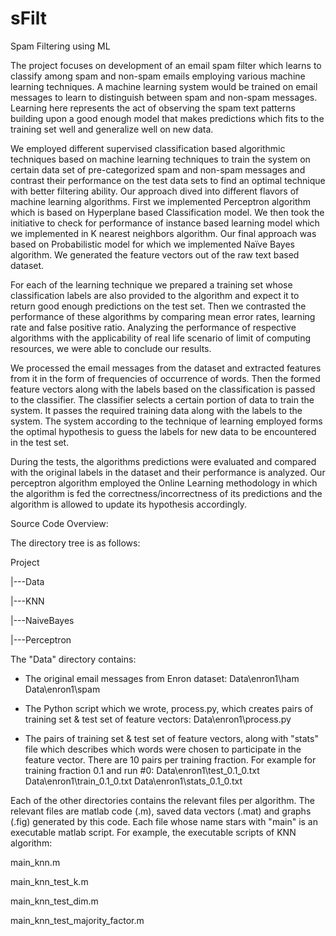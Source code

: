 sFilt
=====

Spam Filtering using ML

The project focuses on development of an email spam filter which learns to classify among spam and non-spam emails employing various machine learning techniques. A machine learning system would be trained on email messages to learn to distinguish between spam and non-spam messages. Learning here represents the act of observing the spam text patterns building upon a good enough model that makes predictions which fits to the training set well and generalize well on new data.

We employed different supervised classification based algorithmic techniques based on machine learning techniques to train the system on certain data set of pre-categorized spam and non-spam messages and contrast their performance on the test data sets to find an optimal technique with better filtering ability. Our approach dived into different flavors of machine learning algorithms. First we implemented Perceptron algorithm which is based on Hyperplane based Classification model. We then took the initiative to check for performance of instance based learning model which we implemented in K nearest neighbors algorithm. Our final approach was based on Probabilistic model for which we implemented Naïve Bayes algorithm. We generated the feature vectors out of the raw text based dataset.

For each of the learning technique we prepared a training set whose classification labels are also provided to the algorithm and expect it to return good enough predictions on the test set. Then we contrasted the performance of these algorithms by comparing mean error rates, learning
rate and false positive ratio. Analyzing the performance of respective algorithms with the applicability of real life scenario of limit of computing resources, we were able to conclude our results.

We processed the email messages from the dataset and extracted features from it in the form of frequencies of occurrence of words. Then the formed feature vectors along with the labels based on the classification is passed to the classifier. The classifier selects a certain portion of data to train the system. It passes the required training data along with the labels to the system. The system according to the technique of learning employed forms the optimal hypothesis to guess the labels for new data to be encountered in the test set.

During the tests, the algorithms predictions were evaluated and compared with the original labels in the dataset and their performance is analyzed. Our perceptron algorithm employed the Online Learning methodology in which the algorithm is fed the correctness/incorrectness of its predictions and the algorithm is allowed to update its hypothesis accordingly.

Source Code Overview:

The directory tree is as follows:

Project

   |---Data
   
   |---KNN
   
   |---NaiveBayes
   
   |---Perceptron


The "Data" directory contains:
 - The original email messages from Enron dataset:
   Data\enron1\ham
   Data\enron1\spam
  
 - The Python script which we wrote, process.py, which creates pairs of training set & test set of feature vectors:
   Data\enron1\process.py
   
 - The pairs of training set & test set of feature vectors, along with "stats" file which describes which words were chosen to participate in the feature vector. There are 10 pairs per training fraction. For example for training fraction 0.1 and run #0:
   Data\enron1\test_0.1_0.txt
   Data\enron1\train_0.1_0.txt
   Data\enron1\stats_0.1_0.txt
   
Each of the other directories contains the relevant files per algorithm. The relevant files are matlab code (.m), saved data vectors (.mat) and graphs (.fig) generated by this code.
Each file whose name stars with "main" is an executable matlab script.
For example, the executable scripts of KNN algorithm:

main_knn.m

main_knn_test_k.m

main_knn_test_dim.m

main_knn_test_majority_factor.m
